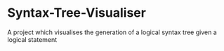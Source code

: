 # Syntax-Tree-Visualiser
A project which visualises the generation of a logical syntax tree given a logical statement
